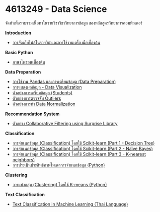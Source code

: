 # 4613249 - Data Science 
จัดทำเพื่อรวบรวมเนื้อหาในรายวิชาวิชาวิทยาการข้อมูล ของหลักสูตรวิทยาการคอมพิวเตอร์

**Introduction**
* [การจัดเก็บไฟล์ในรายวิชาและการใช้งานเครื่องมือเบื้องต้น](01_Intro.md)

**Basic Python**
* [ภาษาไพธอนเบื้องต้น](02_BasicPython.md)

**Data Preparation**
* [การใช้งาน Pandas และการเตรียมข้อมูล (Data Preparation)](03_Pandas.md)
* [การแสดงผลข้อมูล - Data Visualization](04_DataVisualization.md)
* [ตัวอย่างการเตรียมข้อมูล (Students)](05_DataPrepExample.md)
* [ตัวอย่างการตรวจจับ Outliers](05_Outlier.md)
* [ตัวอย่างการทำ Data Normalization](05_Normalization.md)

**Recommendation System**
* [ตัวอย่าง Collaborative Filtering using Surprise Library](12_CF_Surprise.md)


**Classification**
* [การจำแนกข้อมูล (Classification) โดยใช้ Scikit-learn (Part 1 - Decision Tree)](06_Classification_DT.md)
* [การจำแนกข้อมูล (Classification) โดยใช้ Scikit-learn (Part 2 - Naïve Bayes)](07_Classifiaction_NB.md)
* [การจำแนกข้อมูล (Classification) โดยใช้ Scikit-learn (Part 3 - K-nearest neighbors)](08_Classifiaction_Knn.md)
* [การประเมินประสิทธิภาพโมเดลการจำแนกข้อมูล (Python)](09_Model_Evaluation.md)


**Clustering**
* [การแบ่งกลุ่ม (Clustering) โดยใช้ K-means (Python)](10_kmean.md)


**Text Classification**
* [Text Classification in Machine Learning (Thai Language)](11_nlp_text_classification.md)

